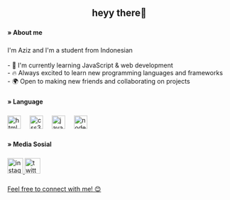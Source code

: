 <h2 align="center">heyy there👋</h2>

###

<h4 align="left">» About me</h4>

###

<p align="left">I'm Aziz and I'm a student from Indonesian<br><br>- 🚀 I'm currently learning JavaScript & web development<br>- 🔥 Always excited to learn new programming languages and frameworks<br>- 🌍 Open to making new friends and collaborating on projects</p>

###

<h4 align="left">» Language</h4>

###

<div align="left">
  <img src="https://skillicons.dev/icons?i=html" height="30" alt="html5 logo"  />
  <img width="12" />
  <img src="https://skillicons.dev/icons?i=css" height="30" alt="css3 logo"  />
  <img width="12" />
  <img src="https://skillicons.dev/icons?i=js" height="30" alt="javascript logo"  />
  <img width="12" />
  <img src="https://skillicons.dev/icons?i=nodejs" height="30" alt="nodejs logo"  />
</div>

###

<h4 align="left">» Media Sosial</h4>

###

<div align="left">
  <a href="https://www.instagram.com/kixccx_" target="_blank">
    <img src="https://img.shields.io/static/v1?message=Instagram&logo=instagram&label=&color=E4405F&logoColor=white&labelColor=&style=for-the-badge" height="35" alt="instagram logo"  />
  <a href="https://x.com/RUW3T_" target="_blank">
  <img src="https://img.shields.io/static/v1?message=Twitter&logo=twitter&label=&color=1DA1F2&logoColor=white&labelColor=&style=for-the-badge" height="35" alt="twitter logo"  />
</div>

###

<p align="left">Feel free to connect with me! 😊</p>

###
